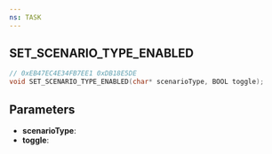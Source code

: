 ```yaml
---
ns: TASK
---
```

## SET_SCENARIO_TYPE_ENABLED

```c
// 0xEB47EC4E34FB7EE1 0xDB18E5DE
void SET_SCENARIO_TYPE_ENABLED(char* scenarioType, BOOL toggle);
```

## Parameters
* **scenarioType**:
* **toggle**:
